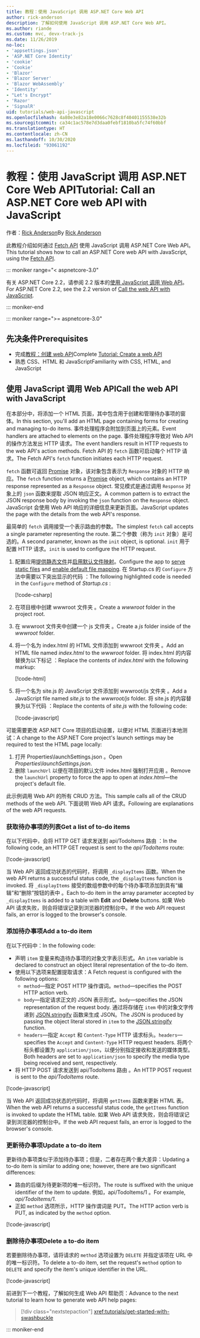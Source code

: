 ```yaml
---
title: 教程：使用 JavaScript 调用 ASP.NET Core Web API
author: rick-anderson
description: 了解如何使用 JavaScript 调用 ASP.NET Core Web API。
ms.author: riande
ms.custom: mvc, devx-track-js
ms.date: 11/26/2019
no-loc:
- 'appsettings.json'
- 'ASP.NET Core Identity'
- 'cookie'
- 'Cookie'
- 'Blazor'
- 'Blazor Server'
- 'Blazor WebAssembly'
- 'Identity'
- "Let's Encrypt"
- 'Razor'
- 'SignalR'
uid: tutorials/web-api-javascript
ms.openlocfilehash: 4a80e3e82a18e0066c7628c8f40401155538e32b
ms.sourcegitcommit: ca34c1ac578e7d3daa0febf1810ba5fc74f60bbf
ms.translationtype: HT
ms.contentlocale: zh-CN
ms.lasthandoff: 10/30/2020
ms.locfileid: "93061192"
---
```

# <a name="tutorial-call-an-aspnet-core-web-api-with-javascript"></a><span data-ttu-id="bd92d-103">教程：使用 JavaScript 调用 ASP.NET Core Web API</span><span class="sxs-lookup"><span data-stu-id="bd92d-103">Tutorial: Call an ASP.NET Core web API with JavaScript</span></span>

<span data-ttu-id="bd92d-104">作者：[Rick Anderson](https://twitter.com/RickAndMSFT)</span><span class="sxs-lookup"><span data-stu-id="bd92d-104">By [Rick Anderson](https://twitter.com/RickAndMSFT)</span></span>

<span data-ttu-id="bd92d-105">此教程介绍如何通过 [Fetch API](https://developer.mozilla.org/docs/Web/API/Fetch_API) 使用 JavaScript 调用 ASP.NET Core Web API。</span><span class="sxs-lookup"><span data-stu-id="bd92d-105">This tutorial shows how to call an ASP.NET Core web API with JavaScript, using the [Fetch API](https://developer.mozilla.org/docs/Web/API/Fetch_API).</span></span>

::: moniker range="< aspnetcore-3.0"

<span data-ttu-id="bd92d-106">有关 ASP.NET Core 2.2，请参阅 2.2 版本的[使用 JavaScript 调用 Web API](xref:tutorials/first-web-api#call-the-web-api-with-javascript)。</span><span class="sxs-lookup"><span data-stu-id="bd92d-106">For ASP.NET Core 2.2, see the 2.2 version of [Call the web API with JavaScript](xref:tutorials/first-web-api#call-the-web-api-with-javascript).</span></span>

::: moniker-end

::: moniker range=">= aspnetcore-3.0"

## <a name="prerequisites"></a><span data-ttu-id="bd92d-107">先决条件</span><span class="sxs-lookup"><span data-stu-id="bd92d-107">Prerequisites</span></span>

* <span data-ttu-id="bd92d-108">完成[教程：创建 web API](xref:tutorials/first-web-api)</span><span class="sxs-lookup"><span data-stu-id="bd92d-108">Complete [Tutorial: Create a web API](xref:tutorials/first-web-api)</span></span>
* <span data-ttu-id="bd92d-109">熟悉 CSS、HTML 和 JavaScript</span><span class="sxs-lookup"><span data-stu-id="bd92d-109">Familiarity with CSS, HTML, and JavaScript</span></span>

## <a name="call-the-web-api-with-javascript"></a><span data-ttu-id="bd92d-110">使用 JavaScript 调用 Web API</span><span class="sxs-lookup"><span data-stu-id="bd92d-110">Call the web API with JavaScript</span></span>

<span data-ttu-id="bd92d-111">在本部分中，将添加一个 HTML 页面，其中包含用于创建和管理待办事项的窗体。</span><span class="sxs-lookup"><span data-stu-id="bd92d-111">In this section, you'll add an HTML page containing forms for creating and managing to-do items.</span></span> <span data-ttu-id="bd92d-112">事件处理程序会附加到页面上的元素。</span><span class="sxs-lookup"><span data-stu-id="bd92d-112">Event handlers are attached to elements on the page.</span></span> <span data-ttu-id="bd92d-113">事件处理程序导致对 Web API 的操作方法发出 HTTP 请求。</span><span class="sxs-lookup"><span data-stu-id="bd92d-113">The event handlers result in HTTP requests to the web API's action methods.</span></span> <span data-ttu-id="bd92d-114">Fetch API 的 `fetch` 函数可启动每个 HTTP 请求。</span><span class="sxs-lookup"><span data-stu-id="bd92d-114">The Fetch API's `fetch` function initiates each HTTP request.</span></span>

<span data-ttu-id="bd92d-115">`fetch` 函数可返回 [Promise](https://developer.mozilla.org/docs/Web/JavaScript/Reference/Global_Objects/Promise) 对象，该对象包含表示为 `Response` 对象的 HTTP 响应。</span><span class="sxs-lookup"><span data-stu-id="bd92d-115">The `fetch` function returns a [Promise](https://developer.mozilla.org/docs/Web/JavaScript/Reference/Global_Objects/Promise) object, which contains an HTTP response represented as a `Response` object.</span></span> <span data-ttu-id="bd92d-116">常见模式是通过调用 `Response` 对象上的 `json` 函数来提取 JSON 响应正文。</span><span class="sxs-lookup"><span data-stu-id="bd92d-116">A common pattern is to extract the JSON response body by invoking the `json` function on the `Response` object.</span></span> <span data-ttu-id="bd92d-117">JavaScript 会使用 Web API 响应的详细信息来更新页面。</span><span class="sxs-lookup"><span data-stu-id="bd92d-117">JavaScript updates the page with the details from the web API's response.</span></span>

<span data-ttu-id="bd92d-118">最简单的 `fetch` 调用接受一个表示路由的参数。</span><span class="sxs-lookup"><span data-stu-id="bd92d-118">The simplest `fetch` call accepts a single parameter representing the route.</span></span> <span data-ttu-id="bd92d-119">第二个参数（称为 `init` 对象）是可选的。</span><span class="sxs-lookup"><span data-stu-id="bd92d-119">A second parameter, known as the `init` object, is optional.</span></span> <span data-ttu-id="bd92d-120">`init` 用于配置 HTTP 请求。</span><span class="sxs-lookup"><span data-stu-id="bd92d-120">`init` is used to configure the HTTP request.</span></span>

1. <span data-ttu-id="bd92d-121">配置应用[提供静态文件](/dotnet/api/microsoft.aspnetcore.builder.staticfileextensions.usestaticfiles#Microsoft_AspNetCore_Builder_StaticFileExtensions_UseStaticFiles_Microsoft_AspNetCore_Builder_IApplicationBuilder_)并[启用默认文件映射](/dotnet/api/microsoft.aspnetcore.builder.defaultfilesextensions.usedefaultfiles#Microsoft_AspNetCore_Builder_DefaultFilesExtensions_UseDefaultFiles_Microsoft_AspNetCore_Builder_IApplicationBuilder_)。</span><span class="sxs-lookup"><span data-stu-id="bd92d-121">Configure the app to [serve static files](/dotnet/api/microsoft.aspnetcore.builder.staticfileextensions.usestaticfiles#Microsoft_AspNetCore_Builder_StaticFileExtensions_UseStaticFiles_Microsoft_AspNetCore_Builder_IApplicationBuilder_) and [enable default file mapping](/dotnet/api/microsoft.aspnetcore.builder.defaultfilesextensions.usedefaultfiles#Microsoft_AspNetCore_Builder_DefaultFilesExtensions_UseDefaultFiles_Microsoft_AspNetCore_Builder_IApplicationBuilder_).</span></span> <span data-ttu-id="bd92d-122">在 Startup.cs 的 `Configure` 方法中需要以下突出显示的代码  ：</span><span class="sxs-lookup"><span data-stu-id="bd92d-122">The following highlighted code is needed in the `Configure` method of *Startup.cs* :</span></span>

    [!code-csharp[](first-web-api/samples/3.0/TodoApi/StartupJavaScript.cs?highlight=8-9&name=snippet_configure)]

1. <span data-ttu-id="bd92d-123">在项目根中创建 wwwroot 文件夹  。</span><span class="sxs-lookup"><span data-stu-id="bd92d-123">Create a *wwwroot* folder in the project root.</span></span>

1. <span data-ttu-id="bd92d-124">在 wwwroot 文件夹中创建一个 js 文件夹   。</span><span class="sxs-lookup"><span data-stu-id="bd92d-124">Create a *js* folder inside of the *wwwroot* folder.</span></span>

1. <span data-ttu-id="bd92d-125">将一个名为 index.html 的 HTML 文件添加到 wwwroot 文件夹   。</span><span class="sxs-lookup"><span data-stu-id="bd92d-125">Add an HTML file named *index.html* to the *wwwroot* folder.</span></span> <span data-ttu-id="bd92d-126">将 index.html 的内容替换为以下标记  ：</span><span class="sxs-lookup"><span data-stu-id="bd92d-126">Replace the contents of *index.html* with the following markup:</span></span>

    [!code-html[](first-web-api/samples/3.0/TodoApi/wwwroot/index.html)]

1. <span data-ttu-id="bd92d-127">将一个名为 site.js 的 JavaScript 文件添加到 wwwroot/js 文件夹   。</span><span class="sxs-lookup"><span data-stu-id="bd92d-127">Add a JavaScript file named *site.js* to the *wwwroot/js* folder.</span></span> <span data-ttu-id="bd92d-128">将 site.js 的内容替换为以下代码  ：</span><span class="sxs-lookup"><span data-stu-id="bd92d-128">Replace the contents of *site.js* with the following code:</span></span>

    [!code-javascript[](first-web-api/samples/3.0/TodoApi/wwwroot/js/site.js?name=snippet_SiteJs)]

<span data-ttu-id="bd92d-129">可能需要更改 ASP.NET Core 项目的启动设置，以便对 HTML 页面进行本地测试：</span><span class="sxs-lookup"><span data-stu-id="bd92d-129">A change to the ASP.NET Core project's launch settings may be required to test the HTML page locally:</span></span>

1. <span data-ttu-id="bd92d-130">打开 Properties\launchSettings.json  。</span><span class="sxs-lookup"><span data-stu-id="bd92d-130">Open *Properties\launchSettings.json*.</span></span>
1. <span data-ttu-id="bd92d-131">删除 `launchUrl` 以便在项目的默认文件 index.html 强制打开应用  。</span><span class="sxs-lookup"><span data-stu-id="bd92d-131">Remove the `launchUrl` property to force the app to open at *index.html*&mdash;the project's default file.</span></span>

<span data-ttu-id="bd92d-132">此示例调用 Web API 的所有 CRUD 方法。</span><span class="sxs-lookup"><span data-stu-id="bd92d-132">This sample calls all of the CRUD methods of the web API.</span></span> <span data-ttu-id="bd92d-133">下面说明 Web API 请求。</span><span class="sxs-lookup"><span data-stu-id="bd92d-133">Following are explanations of the web API requests.</span></span>

### <a name="get-a-list-of-to-do-items"></a><span data-ttu-id="bd92d-134">获取待办事项的列表</span><span class="sxs-lookup"><span data-stu-id="bd92d-134">Get a list of to-do items</span></span>

<span data-ttu-id="bd92d-135">在以下代码中，会将 HTTP GET 请求发送到 api/TodoItems 路由  ：</span><span class="sxs-lookup"><span data-stu-id="bd92d-135">In the following code, an HTTP GET request is sent to the *api/TodoItems* route:</span></span>

[!code-javascript[](first-web-api/samples/3.0/TodoApi/wwwroot/js/site.js?name=snippet_GetItems)]

<span data-ttu-id="bd92d-136">当 Web API 返回成功状态的代码时，将调用 `_displayItems` 函数。</span><span class="sxs-lookup"><span data-stu-id="bd92d-136">When the web API returns a successful status code, the `_displayItems` function is invoked.</span></span> <span data-ttu-id="bd92d-137">将 `_displayItems` 接受的数组参数中的每个待办事项添加到具有“编辑”和“删除”按钮的表中   。</span><span class="sxs-lookup"><span data-stu-id="bd92d-137">Each to-do item in the array parameter accepted by `_displayItems` is added to a table with **Edit** and **Delete** buttons.</span></span> <span data-ttu-id="bd92d-138">如果 Web API 请求失败，则会将错误记录到浏览器的控制台中。</span><span class="sxs-lookup"><span data-stu-id="bd92d-138">If the web API request fails, an error is logged to the browser's console.</span></span>

### <a name="add-a-to-do-item"></a><span data-ttu-id="bd92d-139">添加待办事项</span><span class="sxs-lookup"><span data-stu-id="bd92d-139">Add a to-do item</span></span>

<span data-ttu-id="bd92d-140">在以下代码中：</span><span class="sxs-lookup"><span data-stu-id="bd92d-140">In the following code:</span></span>

* <span data-ttu-id="bd92d-141">声明 `item` 变量来构造待办事项的对象文字表示形式。</span><span class="sxs-lookup"><span data-stu-id="bd92d-141">An `item` variable is declared to construct an object literal representation of the to-do item.</span></span>
* <span data-ttu-id="bd92d-142">使用以下选项来配置提取请求：</span><span class="sxs-lookup"><span data-stu-id="bd92d-142">A Fetch request is configured with the following options:</span></span>
  * <span data-ttu-id="bd92d-143">`method`&mdash;指定 POST HTTP 操作谓词。</span><span class="sxs-lookup"><span data-stu-id="bd92d-143">`method`&mdash;specifies the POST HTTP action verb.</span></span>
  * <span data-ttu-id="bd92d-144">`body`&mdash;指定请求正文的 JSON 表示形式。</span><span class="sxs-lookup"><span data-stu-id="bd92d-144">`body`&mdash;specifies the JSON representation of the request body.</span></span> <span data-ttu-id="bd92d-145">通过将存储在 `item` 中的对象文字传递到 [JSON.stringify](https://developer.mozilla.org/docs/Web/JavaScript/Reference/Global_Objects/JSON/stringify) 函数来生成 JSON。</span><span class="sxs-lookup"><span data-stu-id="bd92d-145">The JSON is produced by passing the object literal stored in `item` to the [JSON.stringify](https://developer.mozilla.org/docs/Web/JavaScript/Reference/Global_Objects/JSON/stringify) function.</span></span>
  * <span data-ttu-id="bd92d-146">`headers`&mdash;指定 `Accept` 和 `Content-Type` HTTP 请求标头。</span><span class="sxs-lookup"><span data-stu-id="bd92d-146">`headers`&mdash;specifies the `Accept` and `Content-Type` HTTP request headers.</span></span> <span data-ttu-id="bd92d-147">将两个标头都设置为 `application/json`，以便分别指定接收和发送的媒体类型。</span><span class="sxs-lookup"><span data-stu-id="bd92d-147">Both headers are set to `application/json` to specify the media type being received and sent, respectively.</span></span>
* <span data-ttu-id="bd92d-148">将 HTTP POST 请求发送到 api/TodoItems 路由  。</span><span class="sxs-lookup"><span data-stu-id="bd92d-148">An HTTP POST request is sent to the *api/TodoItems* route.</span></span>

[!code-javascript[](first-web-api/samples/3.0/TodoApi/wwwroot/js/site.js?name=snippet_AddItem)]

<span data-ttu-id="bd92d-149">当 Web API 返回成功状态的代码时，将调用 `getItems` 函数来更新 HTML 表。</span><span class="sxs-lookup"><span data-stu-id="bd92d-149">When the web API returns a successful status code, the `getItems` function is invoked to update the HTML table.</span></span> <span data-ttu-id="bd92d-150">如果 Web API 请求失败，则会将错误记录到浏览器的控制台中。</span><span class="sxs-lookup"><span data-stu-id="bd92d-150">If the web API request fails, an error is logged to the browser's console.</span></span>

### <a name="update-a-to-do-item"></a><span data-ttu-id="bd92d-151">更新待办事项</span><span class="sxs-lookup"><span data-stu-id="bd92d-151">Update a to-do item</span></span>

<span data-ttu-id="bd92d-152">更新待办事项类似于添加待办事项；但是，二者存在两个重大差异：</span><span class="sxs-lookup"><span data-stu-id="bd92d-152">Updating a to-do item is similar to adding one; however, there are two significant differences:</span></span>

* <span data-ttu-id="bd92d-153">路由的后缀为待更新项的唯一标识符。</span><span class="sxs-lookup"><span data-stu-id="bd92d-153">The route is suffixed with the unique identifier of the item to update.</span></span> <span data-ttu-id="bd92d-154">例如，api/TodoItems/1  。</span><span class="sxs-lookup"><span data-stu-id="bd92d-154">For example, *api/TodoItems/1*.</span></span>
* <span data-ttu-id="bd92d-155">正如 `method` 选项所示，HTTP 操作谓词是 PUT。</span><span class="sxs-lookup"><span data-stu-id="bd92d-155">The HTTP action verb is PUT, as indicated by the `method` option.</span></span>

[!code-javascript[](first-web-api/samples/3.0/TodoApi/wwwroot/js/site.js?name=snippet_UpdateItem)]

### <a name="delete-a-to-do-item"></a><span data-ttu-id="bd92d-156">删除待办事项</span><span class="sxs-lookup"><span data-stu-id="bd92d-156">Delete a to-do item</span></span>

<span data-ttu-id="bd92d-157">若要删除待办事项，请将请求的 `method` 选项设置为 `DELETE` 并指定该项在 URL 中的唯一标识符。</span><span class="sxs-lookup"><span data-stu-id="bd92d-157">To delete a to-do item, set the request's `method` option to `DELETE` and specify the item's unique identifier in the URL.</span></span>

[!code-javascript[](first-web-api/samples/3.0/TodoApi/wwwroot/js/site.js?name=snippet_DeleteItem)]

<span data-ttu-id="bd92d-158">前进到下一个教程，了解如何生成 Web API 帮助页：</span><span class="sxs-lookup"><span data-stu-id="bd92d-158">Advance to the next tutorial to learn how to generate web API help pages:</span></span>

> [!div class="nextstepaction"]
> <xref:tutorials/get-started-with-swashbuckle>

::: moniker-end

